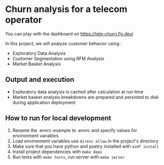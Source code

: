 # Churn analysis for a telecom operator

You can play with the dashboard on https://tele-churn.fly.dev/

In this project, we will analyze customer behavior using :
* Exploratory Data Analysis
* Customer Segmentation using RFM Analysis
* Market Basket Analysis

## Output and execution

* Exploratory data analysis is cached after calculation at run time
* Market basket analysis breakdowns are prepared and persisted to disk during application deployment

## How to run for local development

1. Rename the .envrc-example to .envrc and specify values for environment variables
2. Load environment variables use `direnv allow` in the project's directory
3. Make sure that you have python and poetry installed with `asdf install`
4. Install project dependencies with `make deps`
5. Run tests with `make tests`, run server with `make server`

